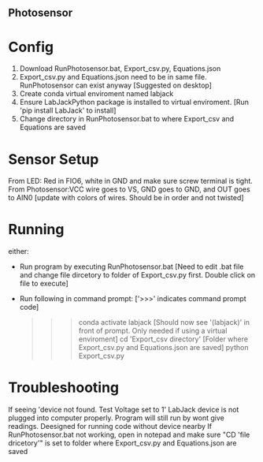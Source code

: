## Photosensor

# Config
1. Download RunPhotosensor.bat, Export_csv.py, Equations.json
2. Export_csv.py and Equations.json need to be in same file. RunPhotosensor can exist anyway         [Suggested on desktop]
3. Create conda virtual enviroment named labjack
4. Ensure LabJackPython package is installed to virtual enviroment.         [Run 'pip install LabJack' to install]
5. Change directory in RunPhotosensor.bat to where Export_csv and Equations are saved

# Sensor Setup
From LED: Red in FIO6, white in GND and make sure screw terminal is tight. 
From Photosensor:VCC wire goes to VS, GND goes to GND, and OUT goes to AIN0        [update with colors of wires. Should be in order and not twisted]

# Running
either:
- Run program by executing RunPhotosensor.bat   [Need to edit .bat file and change file dircetory to folder of Export_csv.py first. Double click on file to execute]
  
- Run following in command prompt:   ['>>>' indicates command prompt code]
   >>> conda activate labjack          [Should now see '(labjack)' in front of prompt. Only needed if using a virtual enviroment]
   >>> cd 'Export_csv directory'   [Folder where Export_csv.py and Equations.json are saved]
   >>> python Export_csv.py

# Troubleshooting
If seeing 'device not found. Test Voltage set to 1' LabJack device is not plugged into computer properly. Program will still run by wont give readings. Deesigned for running code without device nearby
If RunPhotosensor.bat not working, open in notepad and make sure "CD 'file dricetory'" is set to folder where Export_csv.py and Equations.json are saved

